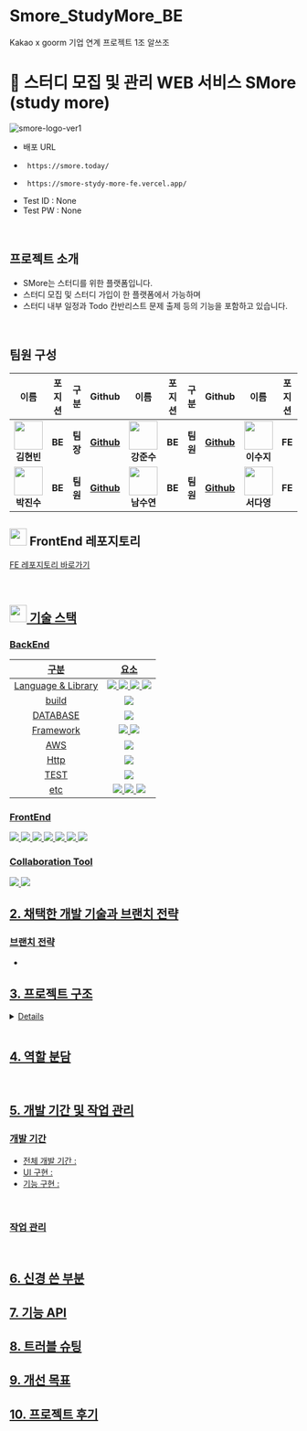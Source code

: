 # Smore_StudyMore_BE
Kakao x goorm 기업 연계 프로젝트 1조 알쓰조 



# 📕 스터디 모집 및 관리 WEB 서비스 SMore (study more)
![smore-logo-ver1](https://github.com/user-attachments/assets/3459742c-f72e-421f-8dde-a97619d25102)



- 배포 URL
-      https://smore.today/
-      https://smore-stydy-more-fe.vercel.app/ 
- Test ID : None
- Test PW : None

<br>

## 프로젝트 소개

- SMore는 스터디를 위한 플랫폼입니다.
- 스터디 모집 및 스터디 가입이 한 플랫폼에서 가능하며
- 스터디 내부 일정과 Todo 칸반리스트 문제 출제 등의 기능을 포함하고 있습니다.

<br>

## 팀원 구성

<div align="center">

|   **이름**   | **포지션** | **구분** | **Github** |   **이름**   | **포지션** | **구분** | **Github** |   **이름**   | **포지션** | **구분** |       **Github** |
| ---- | ---- | ---- | ------ | ---- | ---- | ---- | ------ | ---- | ---- | ---- | ------ |
| <div align="center"><img src="https://avatars.githubusercontent.com/u/96505736?v=4" width="50" height="50"/><br><b>김현빈</b></div> | <div align="center"><b>BE</b></div> | <div align="center"><b>팀장</b></div> | <div align="center"><b>[Github](https://github.com/khv9786)</b></div> | <div align="center"><img src="https://avatars.githubusercontent.com/u/108870712?v=4" width="50" height="50"/><br><b>강준수</b></div> | <div align="center"><b>BE</b></div> | <div align="center"><b>팀원</b></div> | <div align="center"><b>[Github](https://github.com/Kangjunesu)</b></div> | <div align="center"><img src="https://avatars.githubusercontent.com/u/104208670?v=4" width="50" height="50"/><br><b>이수지</b></div> | <div align="center"><b>FE</b></div> | <div align="center"><b>팀원</b></div> | <div align="center"><b>[Github](https://github.com/ssssuji)</b></div> |
| <div align="center"><img src="https://avatars.githubusercontent.com/u/75283640?v=4" width="50" height="50"/><br><b>박진수</b></div> | <div align="center"><b>BE</b></div> | <div align="center"><b>팀원</b></div> | <div align="center"><b>[Github](https://github.com/qkrwlstn1)</b></div> | <div align="center"><img src="https://avatars.githubusercontent.com/u/53739820?v=4" width="50" height="50"/><br><b>남수연</b></div> | <div align="center"><b>BE</b></div> | <div align="center"><b>팀원</b></div> | <div align="center"><b>[Github](https://github.com/namtndus)</b></div> | <div align="center"><img src="https://avatars.githubusercontent.com/u/109202222?v=4" width="50" height="50"/><br><b>서다영</b></div> | <div align="center"><b>FE</b></div> | <div align="center"><b>팀원</b></div> | <div align="center"><b>[Github](https://github.com/savedinstancestate)</b></div> |

</div>

##  <img src="https://github.com/Kangjunesu/Web_IDE_Project_BE/assets/108870712/6b3433e1-b807-438b-a50a-a3cf065fa1a1" width="30" heght="30"/> FrontEnd 레포지토리
<a href="https://github.com/goorm-6th-Als/Smore_StudyMore_FE"> FE 레포지토리 바로가기

</div>

<br>

## <img src="https://github.com/Kangjunesu/Web_IDE_Project_BE/assets/108870712/c475921f-b294-426d-bbb6-0e43a37486a2" width="30" heght="30"/> 기술 스택
### BackEnd
|   **구분**   | **요소** |
| :----: | :----: |
| Language & Library|<img src="https://img.shields.io/badge/java-007396?style=flat-square&logo=java&logoColor=white"/> <img src="https://img.shields.io/badge/springsecurity-6DB33F?style=flat-square&logo=springsecurity&logoColor=white"/> <img src="https://img.shields.io/badge/STOMP-6DB33F?style=flat-square&logo=stomp&logoColor=white"/> <img src="https://img.shields.io/badge/WebSocket-000000?style=flat-square&logo=websocket&logoColor=white"/> |
| build | <img src="https://img.shields.io/badge/Gradle-02303A?style=flat-square&logo=Gradle&logoColor=white"/>|
| DATABASE | <img src="https://img.shields.io/badge/MySQL-4479A1?style=flat-square&logo=MySQL&logoColor=white"/> |
| Framework |  <img src="https://img.shields.io/badge/Spring-6DB33F?style=flat-square&logo=Spring&logoColor=white"/> <img src="https://img.shields.io/badge/springboot-6DB33F?style=flat-square&logo=springboot&logoColor=white"/>|
| AWS |  <img src="https://img.shields.io/badge/amazon ec2-FF9900?style=flat-square&logo=amazonec2&logoColor=black"/> |
| Http | <img src="https://img.shields.io/badge/Apache Tomcat-F8DC75?style=flat-square&logo=apachetomcat&logoColor=black"/> |
| TEST | <img src="https://img.shields.io/badge/Postman-FF6C37?style=flat-square&logo=Postman&logoColor=white"/> |
| etc | <img src="https://img.shields.io/badge/GitHub-181717?style=flat-square&logo=GitHub&logoColor=white"/> <img src="https://img.shields.io/badge/Jira-0052CC?style=flat-square&logo=jira&logoColor=white"/> <img src="https://img.shields.io/badge/IntelliJIDEA-000000?style=flat-square&logo=intellij-idea&logoColor=white"/>|
           

### FrontEnd
<img src="https://img.shields.io/badge/JavaScript-F7DF1E?style=flat-square&logo=javascript&logoColor=black"/> <img src="https://img.shields.io/badge/react-20232a?style=flat-square&logo=react&logoColor=61DAFB"/> <img src="https://img.shields.io/badge/axios-5A29E4?style=flat-square&logo=axios&logoColor=white"/> <img src="https://img.shields.io/badge/HTML5-E34F26?style=flat-square&logo=html5&logoColor=white"/> <img src="https://img.shields.io/badge/CSS3-1572B6?style=flat-square&logo=css3&logoColor=white"/> <img src="https://img.shields.io/badge/Bootstrapap-7952B3?style=flat-square&logo=bootstrap&logoColor=white"/> <img src="https://img.shields.io/badge/GitHub-181717?style=flat-square&logo=GitHub&logoColor=white"/> 

### Collaboration Tool

<img src="https://img.shields.io/badge/Jira-0052CC?style=flat-square&logo=jira&logoColor=white"/>  <img src="https://img.shields.io/badge/figma-F24E1E?style=flat-square&logo=figma&logoColor=white"/> 

## 2. 채택한 개발 기술과 브랜치 전략

### 브랜치 전략

-


## 3. 프로젝트 구조


<details>

 ```
├─build
│  ├─classes
│  │  └─java
│  │      └─main
│  │          └─com
│  │              └─als
│  │                  └─SMore
│  │                      ├─domain
│  │                      │  ├─entity
│  │                      │  └─repository
│  │                      ├─global
│  │                      │  └─json
│  │                      ├─log
│  │                      │  └─timeTrace
│  │                      ├─notification
│  │                      │  ├─controller
│  │                      │  ├─dto
│  │                      │  ├─repository
│  │                      │  └─service
│  │                      ├─study
│  │                      │  ├─attendance
│  │                      │  │  ├─controller
│  │                      │  │  ├─DTO
│  │                      │  │  │  ├─request
│  │                      │  │  │  └─response
│  │                      │  │  ├─service
│  │                      │  │  │  └─impl
│  │                      │  │  └─validator
│  │                      │  ├─calendar
│  │                      │  │  ├─controller
│  │                      │  │  ├─dto
│  │                      │  │  │  ├─request
│  │                      │  │  │  └─response
│  │                      │  │  ├─service
│  │                      │  │  │  └─impl
│  │                      │  │  └─validator
│  │                      │  ├─chatting
│  │                      │  │  ├─config
│  │                      │  │  ├─controller
│  │                      │  │  ├─DTO
│  │                      │  │  └─service
│  │                      │  ├─dashboard
│  │                      │  │  ├─controller
│  │                      │  │  ├─DTO
│  │                      │  │  ├─mapper
│  │                      │  │  └─service
│  │                      │  ├─enter
│  │                      │  │  ├─controller
│  │                      │  │  ├─DTO
│  │                      │  │  ├─mapper
│  │                      │  │  └─service
│  │                      │  ├─management
│  │                      │  │  ├─controller
│  │                      │  │  ├─DTO
│  │                      │  │  ├─mapper
│  │                      │  │  └─service
│  │                      │  ├─notice
│  │                      │  │  ├─controller
│  │                      │  │  ├─DTO
│  │                      │  │  ├─service
│  │                      │  │  └─validator
│  │                      │  ├─problem
│  │                      │  │  ├─controller
│  │                      │  │  ├─DTO
│  │                      │  │  │  ├─request
│  │                      │  │  │  │  ├─problem
│  │                      │  │  │  │  └─problemBank
│  │                      │  │  │  └─response
│  │                      │  │  │      ├─problem
│  │                      │  │  │      └─problemBank
│  │                      │  │  ├─service
│  │                      │  │  │  └─impl
│  │                      │  │  │      ├─problem
│  │                      │  │  │      └─problemBank
│  │                      │  │  └─validator
│  │                      │  ├─studyCRUD
│  │                      │  │  ├─controller
│  │                      │  │  ├─DTO
│  │                      │  │  ├─mapper
│  │                      │  │  ├─service
│  │                      │  │  └─utils
│  │                      │  └─todo
│  │                      │      ├─controller
│  │                      │      ├─DTO
│  │                      │      ├─mapper
│  │                      │      └─service
│  │                      └─user
│  │                          ├─login
│  │                          │  ├─config
│  │                          │  ├─controller
│  │                          │  ├─dto
│  │                          │  │  └─response
│  │                          │  ├─service
│  │                          │  └─util
│  │                          │      └─aop
│  │                          │          ├─annotation
│  │                          │          └─dto
│  │                          ├─mypage
│  │                          │  ├─config
│  │                          │  ├─controller
│  │                          │  ├─dto
│  │                          │  │  ├─request
│  │                          │  │  └─response
│  │                          │  └─service
│  │                          └─mystudy
│  │                              ├─controller
│  │                              ├─dto
│  │                              │  ├─request
│  │                              │  └─response
│  │                              └─service

 ```
</details>

<br>

## 4. 역할 분담

    
<br>

## 5. 개발 기간 및 작업 관리

### 개발 기간

- 전체 개발 기간 : 
- UI 구현 : 
- 기능 구현 : 

<br>

### 작업 관리

<br>

## 6. 신경 쓴 부분

## 7. 기능 API

## 8. 트러블 슈팅

## 9. 개선 목표

## 10. 프로젝트 후기

